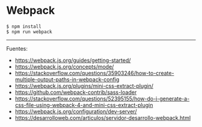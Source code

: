 # Webpack

    $ npm install
    $ npm run webpack

---

Fuentes:

+ https://webpack.js.org/guides/getting-started/
+ https://webpack.js.org/concepts/mode/
+ https://stackoverflow.com/questions/35903246/how-to-create-multiple-output-paths-in-webpack-config
+ https://webpack.js.org/plugins/mini-css-extract-plugin/
+ https://github.com/webpack-contrib/sass-loader
+ https://stackoverflow.com/questions/52395155/how-do-i-generate-a-css-file-using-webpack-4-and-mini-css-extract-plugin
+ https://webpack.js.org/configuration/dev-server/
+ https://desarrolloweb.com/articulos/servidor-desarrollo-webpack.html

